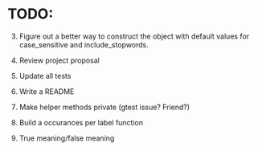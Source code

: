 # TODO:

3. Figure out a better way to construct the object with default values for case_sensitive and include_stopwords.
4. Review project proposal
5. Update all tests
6. Write a README
7. Make helper methods private (gtest issue? Friend?)


2. Build a occurances per label function

3. True meaning/false meaning